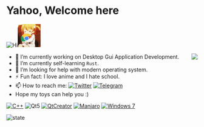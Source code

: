 # Yahoo, Welcome here

<img src='https://qpluspicture.oss-cn-beijing.aliyuncs.com/6LjjQA/Hi.gif' alt='Hi' width="60"/><img src='./image/fun.gif' alt='Hi' width="60"/>

<img align="right" src="https://github-readme-stats.vercel.app/api/top-langs/?username=ho-229"/>

- 🔭 I’m currently working on Desktop Gui Application Development.
- 🌱 I’m currently self-learning `Rust`.
- 🤔 I’m looking for help with modern operating system.
- ⚡ Fun fact: I love anime and I hate school.
- 📫 How to reach me: [![Twitter](https://img.shields.io/badge/-@Ho2294-1ca0f1?style=flat-square&labelColor=1ca0f1&logo=twitter&logoColor=white)](https://twitter.com/Ho2294) [![Telegram](https://img.shields.io/badge/-t.me/Ho229v3-3db6f1?style=flat-square&logo=Telegram&logoColor=2ca5e0)](https://t.me/Ho229v3)
- Hope my toys can help you :)

<!-- [My Chat Room](https://chat.getloli.com/room/@ho229-github-readme?title=Ho229) -->

[![C++](https://img.shields.io/badge/C++-9932CC?style=flat-square&logo=cplusplus&logoColor=ffffff&labelColor=7B68EE)](https://en.cppreference.com/)
![Qt5](https://img.shields.io/badge/-Qt5-29beb0?style=flat-square&logo=qt&labelColor=FFFF37)
[![QtCreator](https://img.shields.io/badge/IDE-Qt%20Creator-29beb0?style=flat-square&logo=qt&labelColor=FFFF37)](https://www.qt.io/product/development-tools)
[![Manjaro](https://img.shields.io/badge/Manjaro-KDE-33aadd?style=flat-square&logo=manjaro&logoColor=ffffff)](https://manjaro.org/)
[![Windows 7](https://img.shields.io/badge/Windows-7-2376bc?style=flat-square&logo=windows&logoColor=ffffff)](https://www.microsoft.com/windows/windows-7-end-of-life-support-information)

![state](https://github-readme-stats.vercel.app/api?username=ho-229&show_icons=true&icon_color=BA55D3&text_color=718096&bg_color=ffffff)
